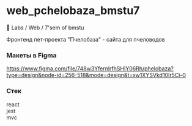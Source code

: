 # web_pchelobaza_bmstu7
:honeybee: Labs / Web / 7'sem of bmstu

Фронтенд пет-проекта "Пчелобаза" - сайта для пчеловодов

### Макеты в Figma
https://www.figma.com/file/748w3YfernlrfhSHIY06Rh/phelobaza?type=design&node-id=256-518&mode=design&t=xw1XYSVkd10Ir5Ci-0

### Стек
react  
jest  
mvc  
